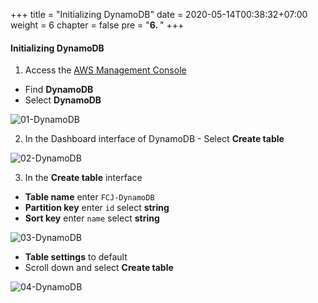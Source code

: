 +++
title = "Initializing DynamoDB"
date = 2020-05-14T00:38:32+07:00
weight = 6
chapter = false
pre = "<b>6. </b>"
+++

#### Initializing DynamoDB

1. Access the [AWS Management Console](https://aws.amazon.com/vi/free/?gclid=CjwKCAjw_ZC2BhAQEiwAXSgClvWbbk-Y8aK5QEAweAN7K8tLmdmvIiZuLvrcXaHfX9HrfLJlZr3U2xoC6y4QAvD_BwE&trk=c4f45c53-585c-4b31-8fbf-d39fbcdc603a&sc_channel=ps&ef_id=CjwKCAjw_ZC2BhAQEiwAXSgClvWbbk-Y8aK5QEAweAN7K8tLmdmvIiZuLvrcXaHfX9HrfLJlZr3U2xoC6y4QAvD_BwE:G:s&s_kwcid=AL!4422!3!637354294239!e!!g!!aws!19043613274!143453611386&all-free-tier.sort-by=item.additionalFields.SortRank&all-free-tier.sort-order=asc&awsf.Free%20Tier%20Types=*all&awsf.Free%20Tier%20Categories=*all)

- Find **DynamoDB**
- Select **DynamoDB**

![01-DynamoDB](/images/7/7-dynamodb-01.png?width=90pc)

2. In the Dashboard interface of DynamoDB - Select **Create table**

![02-DynamoDB](/images/7/7-dynamodb-02.png?width=90pc)

3. In the **Create table** interface

- **Table name** enter `FCJ-DynamoDB`
- **Partition key** enter `id` select **string**
- **Sort key** enter `name` select **string**

![03-DynamoDB](/images/7/7-dynamodb-03.png?width=90pc)

- **Table settings** to default
- Scroll down and select **Create table**

![04-DynamoDB](/images/7/7-dynamodb-04.png?width=90pc)
